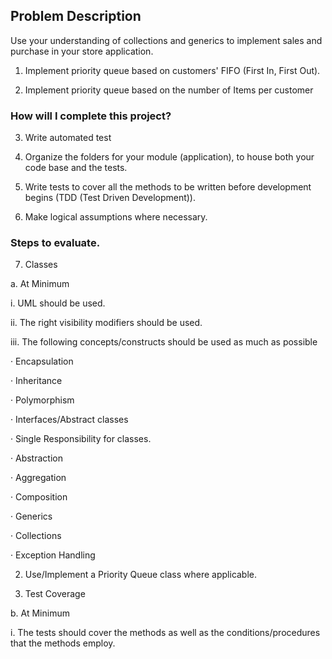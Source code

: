 ## Problem Description

Use your understanding of collections and generics to implement sales and purchase in your store application.

1. Implement priority queue based on customers' FIFO (First In, First Out).

2. Implement priority queue based on the number of Items per customer

### How will I complete this project?

3. Write automated test

4. Organize the folders for your module (application), to house both your code base and the tests.

5. Write tests to cover all the methods to be written before development begins (TDD (Test Driven Development)).

6. Make logical assumptions where necessary.

### Steps to evaluate.

7. Classes

a. At Minimum

i. UML should be used.

ii. The right visibility modifiers should be used.

iii. The following concepts/constructs should be used as much as possible

· Encapsulation

· Inheritance

· Polymorphism

· Interfaces/Abstract classes

· Single Responsibility for classes.

· Abstraction

· Aggregation

· Composition

· Generics

· Collections

· Exception Handling

2. Use/Implement a Priority Queue class where applicable.

8. Test Coverage

b. At Minimum

i. The tests should cover the methods as well as the conditions/procedures that the methods employ.